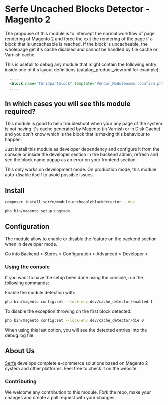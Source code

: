 # Serfe Uncached Blocks Detector - Magento 2

The propouse of this module is to intercept the normal workflow of page rendering of Magento 2 and force the exit the rendering of the page if a block that is uncacheable is reached. If the block is uncacheable, the wholepage get it's cache disabled and cannot be handled by file cache or Varnish cache.

This is usefull to debug any module that might contain the following entry inside one of it's layout definitions (catalog_product_view.xml for example):

```xml
  ....
  <block name="thridpartblock" template="Vendor_Modulename::confirm.phtml" cacheable="false">
  ....
```

## In which cases you will see this module required?

This module is good to help troubleshoot when your any page of the system is not having it's cache generated by Magento (in Varnish or in Disk Cache) and you don't know which is the block that is making this behaviour to happen.

Just install this module as developer dependency and configure it from the console or inside the developer section in the backend admin, refresh and see the block name popup as an error on your frontend section.

This only works on development mode. On production mode, this module auto-disable itself to avoid possible issues.

## Install

```bash
composer install serfe/module-uncheableblockdetector --dev
```

```bash
php bin/magento setup:upgrade
```

## Configuration

The module allow to enable or disable the feature on the backend section when in developer mode.

Go into Backend > Stores > Configuration > Advanced >  Developer > 

### Using the console

If you want to have the setup been done using the console, run the following commands:

Enable the module detection with:

```bash
php bin/magento config:set --lock-env dev/cache_detector/enabled 1
```

To disable the exception throwing on the first block detected:

```bash
php bin/magento config:set --lock-env dev/cache_detector/die 0
```

When using this last option, you will see the detected entries into the debug.log file.

## About Us

[Serfe](https://www.serfe.com/?utm_medium=referral_profile&utm_source=github&utm_campaign=115959) develops complete e-commerce solutions based on Magento 2 system and other platforms. Feel free to check it on the website.

### Contributing

We welcome any contribution to this module. Fork the repo, make your changes and create a pull request with your changes.

